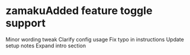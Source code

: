 # zamakuAdded feature toggle support
Minor wording tweak
Clarify config usage
Fix typo in instructions
Update setup notes
Expand intro section
